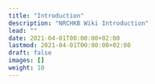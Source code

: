 ```yaml
---
title: "Introduction"
description: "NRCHKB Wiki Introduction"
lead: ""
date: 2021-04-01T00:00:00+02:00
lastmod: 2021-04-01T00:00:00+02:00
draft: false
images: []
weight: 10
---
```

